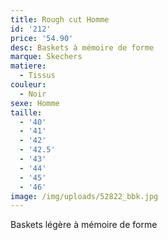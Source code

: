```yaml
---
title: Rough cut Homme
id: '212'
price: '54.90'
desc: Baskets à mémoire de forme
marque: Skechers
matiere:
  - Tissus
couleur:
  - Noir
sexe: Homme
taille:
  - '40'
  - '41'
  - '42'
  - '42.5'
  - '43'
  - '44'
  - '45'
  - '46'
image: /img/uploads/52822_bbk.jpg
---
```

Baskets légère à mémoire de forme
